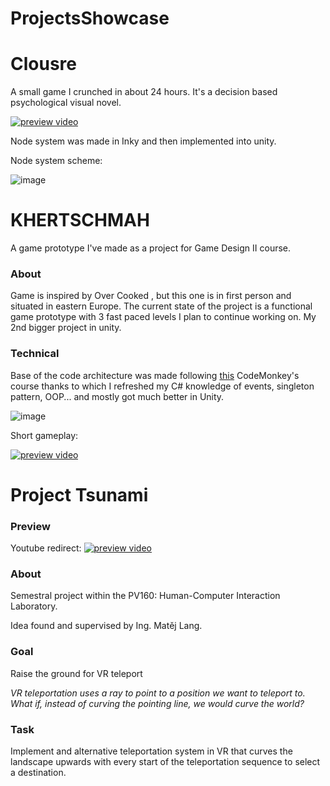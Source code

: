 # ProjectsShowcase

# Clousre
A small game I crunched in about 24 hours.
It's a decision based psychological visual novel.

[![preview video](https://i9.ytimg.com/vi/m7PdQIHrsY0/mqdefault.jpg?sqp=CIiQ6KQG-oaymwEmCMACELQB8quKqQMa8AEB-AH-CYAC0AWKAgwIABABGGUgWShAMA8=&rs=AOn4CLCMi7KgTCTAWYz65NofPck_S8heSQ)](https://youtu.be/m7PdQIHrsY0)

Node system was made in Inky and then implemented into unity.

Node system scheme:

![image](https://github.com/timedz351/ProjectsShowcase/assets/57068873/33c5b9dd-69ec-4945-892e-4065c18cf448)


# KHERTSCHMAH
A game prototype I've made as a project for Game Design II course.

### About
Game is inspired by Over Cooked , but this one is in first person and situated in eastern Europe.
The current state of the project is a functional game prototype with 3 fast paced levels I plan to continue working on.
My 2nd bigger project in unity. 

### Technical
Base of the code architecture was made following [this](https://www.youtube.com/watch?v=AmGSEH7QcDg) CodeMonkey's course thanks to which I refreshed my C# knowledge of events, singleton pattern, OOP... and mostly got much better in Unity.


![image](https://github.com/timedz351/Khertschmah/assets/57068873/f889e418-7c44-4bc8-9632-3ce1e9ad70b9)

Short gameplay:

[![preview video](https://i9.ytimg.com/vi/CX5zMngqM50/mqdefault.jpg?sqp=CMzx56QG-oaymwEmCMACELQB8quKqQMa8AEB-AH-CYAC0AWKAgwIABABGEEgZShOMA8=&rs=AOn4CLBqz5hffJbSmc09enmGTkDmCRoG-A)](https://youtu.be/CX5zMngqM50)


# Project Tsunami

### Preview 
Youtube redirect:
[![preview video](https://img.youtube.com/vi/9T4wYh4FXsY/0.jpg)](https://www.youtube.com/watch?v=9T4wYh4FXsY)

### About
Semestral project within the PV160: Human-Computer Interaction Laboratory.

Idea found and supervised by Ing. Matěj Lang.

### Goal
Raise the ground for VR teleport

_VR teleportation uses a ray to point to a position we want to teleport to. What if, instead of curving the pointing line, we would curve the world?_

### Task
Implement and alternative teleportation system in VR that curves the landscape upwards with every start of the teleportation sequence to select a destination.
